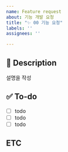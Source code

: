 ```yaml
---
name: Feature request
about: 기능 개발 요청
title: "✨ 00 기능 요청"
labels: ''
assignees: ''

---
```


## 📝 Description
설명을 작성

## ✅ To-do
- [ ] todo
- [ ] todo
- [ ] todo

## ETC
